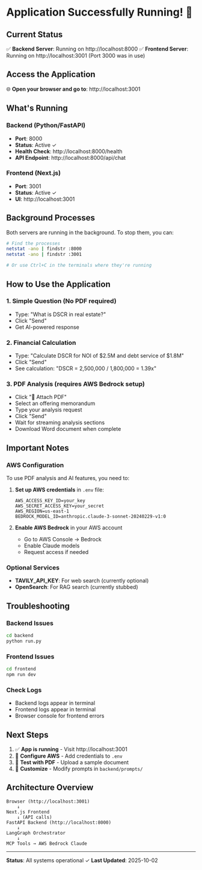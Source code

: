 # Application Successfully Running! 🚀

## Current Status

✅ **Backend Server**: Running on http://localhost:8000
✅ **Frontend Server**: Running on http://localhost:3001 (Port 3000 was in use)

## Access the Application

🌐 **Open your browser and go to**: http://localhost:3001

## What's Running

### Backend (Python/FastAPI)
- **Port**: 8000
- **Status**: Active ✓
- **Health Check**: http://localhost:8000/health
- **API Endpoint**: http://localhost:8000/api/chat

### Frontend (Next.js)
- **Port**: 3001
- **Status**: Active ✓
- **UI**: http://localhost:3001

## Background Processes

Both servers are running in the background. To stop them, you can:

```bash
# Find the processes
netstat -ano | findstr :8000
netstat -ano | findstr :3001

# Or use Ctrl+C in the terminals where they're running
```

## How to Use the Application

### 1. **Simple Question** (No PDF required)
   - Type: "What is DSCR in real estate?"
   - Click "Send"
   - Get AI-powered response

### 2. **Financial Calculation**
   - Type: "Calculate DSCR for NOI of $2.5M and debt service of $1.8M"
   - Click "Send"
   - See calculation: "DSCR = 2,500,000 / 1,800,000 = 1.39x"

### 3. **PDF Analysis** (requires AWS Bedrock setup)
   - Click "📎 Attach PDF"
   - Select an offering memorandum
   - Type your analysis request
   - Click "Send"
   - Wait for streaming analysis sections
   - Download Word document when complete

## Important Notes

### AWS Configuration
To use PDF analysis and AI features, you need to:

1. **Set up AWS credentials** in `.env` file:
   ```env
   AWS_ACCESS_KEY_ID=your_key
   AWS_SECRET_ACCESS_KEY=your_secret
   AWS_REGION=us-east-1
   BEDROCK_MODEL_ID=anthropic.claude-3-sonnet-20240229-v1:0
   ```

2. **Enable AWS Bedrock** in your AWS account
   - Go to AWS Console → Bedrock
   - Enable Claude models
   - Request access if needed

### Optional Services

- **TAVILY_API_KEY**: For web search (currently optional)
- **OpenSearch**: For RAG search (currently stubbed)

## Troubleshooting

### Backend Issues
```bash
cd backend
python run.py
```

### Frontend Issues
```bash
cd frontend
npm run dev
```

### Check Logs
- Backend logs appear in terminal
- Frontend logs appear in terminal
- Browser console for frontend errors

## Next Steps

1. ✅ **App is running** - Visit http://localhost:3001
2. 🔧 **Configure AWS** - Add credentials to `.env`
3. 📄 **Test with PDF** - Upload a sample document
4. 🎨 **Customize** - Modify prompts in `backend/prompts/`

## Architecture Overview

```
Browser (http://localhost:3001)
    ↓
Next.js Frontend
    ↓ (API calls)
FastAPI Backend (http://localhost:8000)
    ↓
LangGraph Orchestrator
    ↓
MCP Tools → AWS Bedrock Claude
```

---

**Status**: All systems operational ✓
**Last Updated**: 2025-10-02
